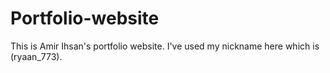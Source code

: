 # Portfolio-website
This is Amir Ihsan's portfolio website. I've used my nickname here which is (ryaan_773).
